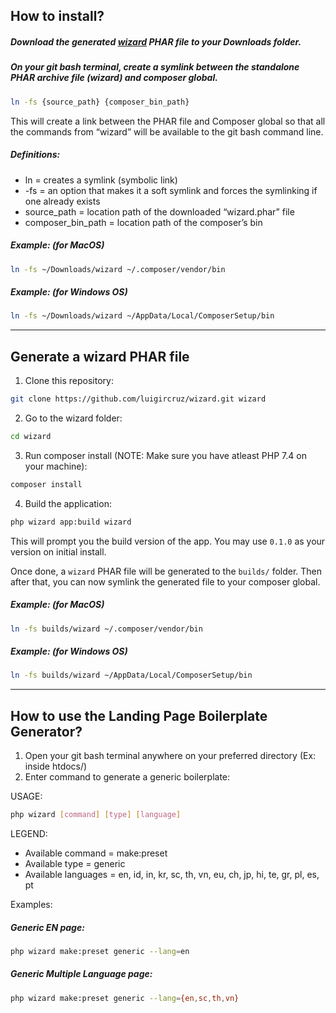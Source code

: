## How to install?

##### Download the generated [wizard](https://github.com/luigircruz/wizard/tree/master/builds) PHAR file to your Downloads folder.

##### On your git bash terminal, create a symlink between the standalone PHAR archive file (wizard) and composer global.

```sh
ln -fs {source_path} {composer_bin_path}
```

This will create a link between the PHAR file and Composer global so that all the commands from “wizard” will be available to the git bash command line.

##### Definitions:
- ln = creates a symlink (symbolic link)
- -fs = an option that makes it a soft symlink and forces the symlinking if one already exists
- source_path = location path of the downloaded “wizard.phar” file
- composer_bin_path = location path of the composer’s bin 

##### Example: (for MacOS)

```sh
ln -fs ~/Downloads/wizard ~/.composer/vendor/bin
```

##### Example: (for Windows OS)

```sh
ln -fs ~/Downloads/wizard ~/AppData/Local/ComposerSetup/bin
```

------

## Generate a wizard PHAR file

1. Clone this repository: 

```sh
git clone https://github.com/luigircruz/wizard.git wizard
```

2. Go to the wizard folder:
```sh
cd wizard
```

3. Run composer install (NOTE: Make sure you have atleast PHP 7.4 on your machine): 
```sh
composer install
```

4. Build the application: 
```sh
php wizard app:build wizard
```

This will prompt you the build version of the app. You may use `0.1.0` as your version on initial install.

Once done, a `wizard` PHAR file will be generated to the `builds/` folder. Then after that, you can now symlink the generated file to your composer global.

##### Example: (for MacOS)

```sh
ln -fs builds/wizard ~/.composer/vendor/bin
```

##### Example: (for Windows OS)

```sh
ln -fs builds/wizard ~/AppData/Local/ComposerSetup/bin
```

------

## How to use the Landing Page Boilerplate Generator?

1. Open your git bash terminal anywhere on your preferred directory (Ex: inside htdocs/)
2. Enter command to generate a generic boilerplate:

USAGE: 

```sh
php wizard [command] [type] [language]
```

LEGEND:
- Available command = make:preset
- Available type = generic
- Available languages =  en, id, in, kr, sc, th, vn, eu, ch, jp, hi, te, gr, pl, es, pt

Examples:
##### Generic EN page: 

```sh
php wizard make:preset generic --lang=en
```

##### Generic Multiple Language page: 

```sh
php wizard make:preset generic --lang={en,sc,th,vn}
```
